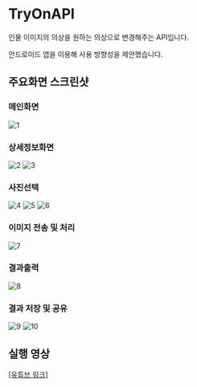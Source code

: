 # TryOnAPI

인물 이미지의 의상을 원하는 의상으로 변경해주는 API입니다.

안드로이드 앱을 이용해 사용 방향성을 제안했습니다.

## 주요화면 스크린샷
### 메인화면
![1](https://user-images.githubusercontent.com/87304258/125301458-f82f8d00-e365-11eb-8f57-d9f23fd75918.jpg)
### 상세정보화면
![2](https://user-images.githubusercontent.com/87304258/125301459-f8c82380-e365-11eb-9ca0-f38cdc8fad21.jpg)
![3](https://user-images.githubusercontent.com/87304258/125301460-f8c82380-e365-11eb-8c74-436611bf7e13.jpg)
### 사진선택
![4](https://user-images.githubusercontent.com/87304258/125301463-f960ba00-e365-11eb-893b-41f3fb5c49f9.jpg)
![5](https://user-images.githubusercontent.com/87304258/125301465-f960ba00-e365-11eb-8072-a949525c98db.jpg)
![6](https://user-images.githubusercontent.com/87304258/125301445-f665c980-e365-11eb-9c96-0474d49ce7c0.jpg)
### 이미지 전송 및 처리
![7](https://user-images.githubusercontent.com/87304258/125301451-f6fe6000-e365-11eb-8b71-eab9927a5e57.jpg)
### 결과출력
![8](https://user-images.githubusercontent.com/87304258/125301454-f796f680-e365-11eb-83b5-e3fe44a7729f.jpg)
### 결과 저장 및 공유
![9](https://user-images.githubusercontent.com/87304258/125301456-f796f680-e365-11eb-8516-ab3e33605f79.jpg)
![10](https://user-images.githubusercontent.com/87304258/125301457-f82f8d00-e365-11eb-888f-fe93e1d7c336.jpg)

## 실행 영상

 [[유튜브 링크]](https://www.youtube.com/watch?v=4ZbGZPHlQwc)
 
 
